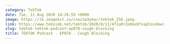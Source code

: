 ```yaml
---
category: TekTok
date: Tue, 11 Aug 2020 14:26:55 +0000
image: https://ik.imagekit.io/cxazzw3yew//tektok_256.jpeg
link: https://www.tekside.net/tektok/2020/8/11/4f1u0r2o8exbfvap5zuobwcro7c2eh
slug: tektok-tektok-podcast-ep078-cough-blocking
title: TEKTOK Podcast - EP078 - Cough Blocking
---
```


<p class=""></p>